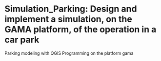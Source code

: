 # Simulation_Parking: Design and implement a simulation, on the GAMA platform, of the operation in a car park
Parking modeling with QGIS
Programming on the platform gama

